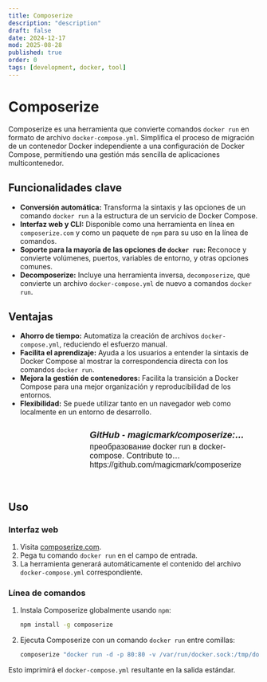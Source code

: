 ```yaml
---
title: Composerize
description: "description"
draft: false
date: 2024-12-17
mod: 2025-08-28
published: true
order: 0
tags: [development, docker, tool]
---
```


# Composerize

Composerize es una herramienta que convierte comandos `docker run` en formato de archivo `docker-compose.yml`. Simplifica el proceso de migración de un contenedor Docker independiente a una configuración de Docker Compose, permitiendo una gestión más sencilla de aplicaciones multicontenedor.

## Funcionalidades clave

- **Conversión automática:** Transforma la sintaxis y las opciones de un comando `docker run` a la estructura de un servicio de Docker Compose.
- **Interfaz web y CLI:** Disponible como una herramienta en línea en `composerize.com` y como un paquete de `npm` para su uso en la línea de comandos.
- **Soporte para la mayoría de las opciones de `docker run`:** Reconoce y convierte volúmenes, puertos, variables de entorno, y otras opciones comunes.
- **Decomposerize:** Incluye una herramienta inversa, `decomposerize`, que convierte un archivo `docker-compose.yml` de nuevo a comandos `docker run`.

## Ventajas

- **Ahorro de tiempo:** Automatiza la creación de archivos `docker-compose.yml`, reduciendo el esfuerzo manual.
- **Facilita el aprendizaje:** Ayuda a los usuarios a entender la sintaxis de Docker Compose al mostrar la correspondencia directa con los comandos `docker run`.
- **Mejora la gestión de contenedores:** Facilita la transición a Docker Compose para una mejor organización y reproducibilidad de los entornos.
- **Flexibilidad:** Se puede utilizar tanto en un navegador web como localmente en un entorno de desarrollo.

<div class="obsidian-meta-links" style="position: relative;"><a href="https://github.com/magicmark/composerize" target="_blank" style="border: 1px solid var(--background-modifier-border); margin: 20px 0; border-radius: 3px; width: 100%; display: flex; text-decoration: none !important; background-color: var(--background-primary);"><div style="height: 100%; width: 35%; min-width: 120px; overflow: hidden; border-right: 1px solid var(--background-modifier-border);"><div style="background-image: url(https://opengraph.githubassets.com/c1a1b1c1a1b1c1a1b1c1a1b1c1a1b1c1a1b1c1a1b1c1a1b1c1a1b1c1a1b1/magicmark/composerize); background-position: center center; background-size: cover; background-repeat: no-repeat; padding-bottom: 120px; background-color: var(--background-secondary);"></div></div><div style="padding: 8px; width: 75%; overflow: hidden;"><h5 style="font-family: sans-serif; font-size: 1.125rem; margin: 0 0 4px 0; display: -webkit-box; -webkit-line-clamp: 1; -webkit-box-orient: vertical; overflow: hidden; color: var(--text-normal);">GitHub - magicmark/composerize: преобразование docker run в docker-compose</h5><p style="font-family: sans-serif; font-size: 1rem; margin: 0; color: var(--text-muted); display: -webkit-box; -webkit-line-clamp: 2; -webkit-box-orient: vertical; overflow: hidden;">преобразование docker run в docker-compose. Contribute to magicmark/composerize development by creating an account on GitHub.</p><p style="font-family: sans-serif; font-size: 1rem; margin: 0; color: var(--text-faint); display: -webkit-box; -webkit-line-clamp: 1; -webkit-box-orient: vertical; overflow: hidden;">https://github.com/magicmark/composerize</p></div></a></div>

## Uso

### Interfaz web

1. Visita [composerize.com](https://www.composerize.com/).
2. Pega tu comando `docker run` en el campo de entrada.
3. La herramienta generará automáticamente el contenido del archivo `docker-compose.yml` correspondiente.

### Línea de comandos

1. Instala Composerize globalmente usando `npm`:

   ```bash
   npm install -g composerize
   ```

2. Ejecuta Composerize con un comando `docker run` entre comillas:

   ```bash
   composerize "docker run -d -p 80:80 -v /var/run/docker.sock:/tmp/docker.sock:ro --name my-container some-image"
   ```

Esto imprimirá el `docker-compose.yml` resultante en la salida estándar.
